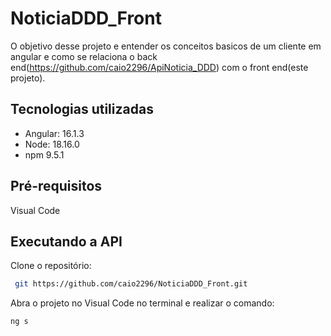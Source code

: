 # NoticiaDDD_Front
O objetivo desse projeto e entender os conceitos basicos de um cliente em angular e como se relaciona o back end(https://github.com/caio2296/ApiNoticia_DDD) com o front end(este projeto). 

## Tecnologias utilizadas
- Angular: 16.1.3
- Node: 18.16.0
- npm 9.5.1


## Pré-requisitos
Visual Code

## Executando a API
Clone o repositório:
```bash
 git https://github.com/caio2296/NoticiaDDD_Front.git
```
Abra o projeto no Visual Code no terminal e realizar o comando: 

```bash
ng s
```
